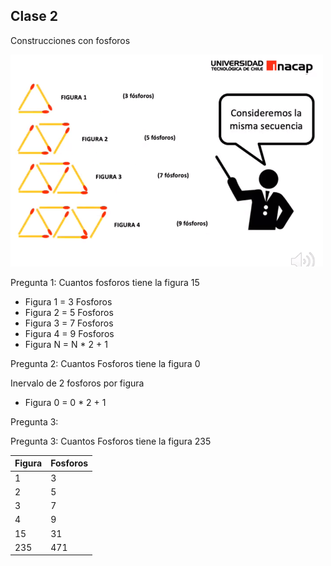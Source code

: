 ## Clase 2

Construcciones con fosforos

<img src="2021-03-16-08-25-48.png" alt="drawing" width="500"/>

Pregunta 1: Cuantos fosforos tiene la figura 15
* Figura 1 = 3 Fosforos
* Figura 2 = 5 Fosforos
* Figura 3 = 7 Fosforos
* Figura 4 = 9 Fosforos
* Figura N = N * 2 + 1

Pregunta 2: Cuantos Fosforos tiene la figura 0

Inervalo de 2 fosforos por figura

* Figura 0 = 0 * 2 + 1

Pregunta 3: 

Pregunta 3: Cuantos Fosforos tiene la figura 235

| Figura | Fosforos |
| ------ | -------- |
| 1      | 3        |
| 2      | 5        |
| 3      | 7        |
| 4      | 9        |
| 15     | 31       |
| 235    | 471      |
